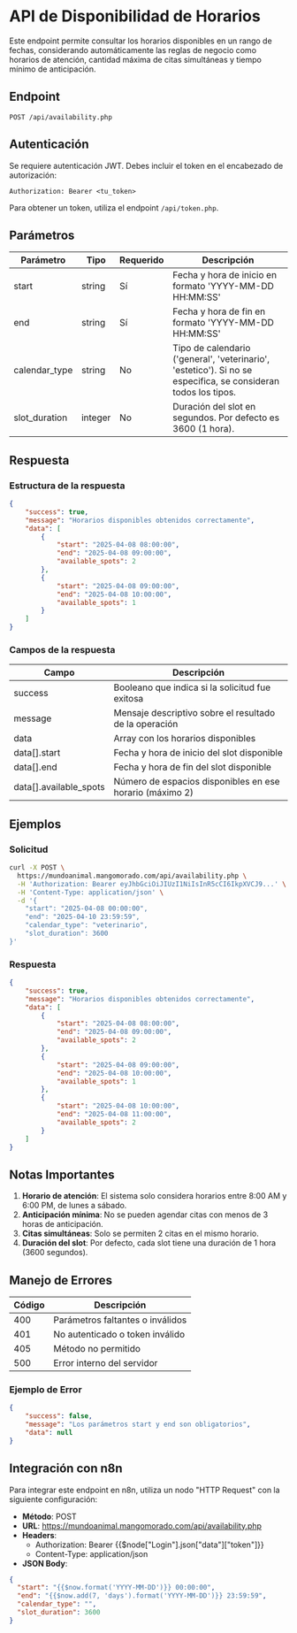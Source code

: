 # API de Disponibilidad de Horarios

Este endpoint permite consultar los horarios disponibles en un rango de fechas, considerando automáticamente las reglas de negocio como horarios de atención, cantidad máxima de citas simultáneas y tiempo mínimo de anticipación.

## Endpoint

```
POST /api/availability.php
```

## Autenticación

Se requiere autenticación JWT. Debes incluir el token en el encabezado de autorización:

```
Authorization: Bearer <tu_token>
```

Para obtener un token, utiliza el endpoint `/api/token.php`.

## Parámetros

| Parámetro | Tipo | Requerido | Descripción |
|-----------|------|-----------|-------------|
| start | string | Sí | Fecha y hora de inicio en formato 'YYYY-MM-DD HH:MM:SS' |
| end | string | Sí | Fecha y hora de fin en formato 'YYYY-MM-DD HH:MM:SS' |
| calendar_type | string | No | Tipo de calendario ('general', 'veterinario', 'estetico'). Si no se especifica, se consideran todos los tipos. |
| slot_duration | integer | No | Duración del slot en segundos. Por defecto es 3600 (1 hora). |

## Respuesta

### Estructura de la respuesta

```json
{
    "success": true,
    "message": "Horarios disponibles obtenidos correctamente",
    "data": [
        {
            "start": "2025-04-08 08:00:00",
            "end": "2025-04-08 09:00:00",
            "available_spots": 2
        },
        {
            "start": "2025-04-08 09:00:00",
            "end": "2025-04-08 10:00:00",
            "available_spots": 1
        }
    ]
}
```

### Campos de la respuesta

| Campo | Descripción |
|-------|-------------|
| success | Booleano que indica si la solicitud fue exitosa |
| message | Mensaje descriptivo sobre el resultado de la operación |
| data | Array con los horarios disponibles |
| data[].start | Fecha y hora de inicio del slot disponible |
| data[].end | Fecha y hora de fin del slot disponible |
| data[].available_spots | Número de espacios disponibles en ese horario (máximo 2) |

## Ejemplos

### Solicitud

```bash
curl -X POST \
  https://mundoanimal.mangomorado.com/api/availability.php \
  -H 'Authorization: Bearer eyJhbGciOiJIUzI1NiIsInR5cCI6IkpXVCJ9...' \
  -H 'Content-Type: application/json' \
  -d '{
    "start": "2025-04-08 00:00:00",
    "end": "2025-04-10 23:59:59",
    "calendar_type": "veterinario",
    "slot_duration": 3600
}'
```

### Respuesta

```json
{
    "success": true,
    "message": "Horarios disponibles obtenidos correctamente",
    "data": [
        {
            "start": "2025-04-08 08:00:00",
            "end": "2025-04-08 09:00:00",
            "available_spots": 2
        },
        {
            "start": "2025-04-08 09:00:00",
            "end": "2025-04-08 10:00:00",
            "available_spots": 1
        },
        {
            "start": "2025-04-08 10:00:00",
            "end": "2025-04-08 11:00:00",
            "available_spots": 2
        }
    ]
}
```

## Notas Importantes

1. **Horario de atención**: El sistema solo considera horarios entre 8:00 AM y 6:00 PM, de lunes a sábado.
2. **Anticipación mínima**: No se pueden agendar citas con menos de 3 horas de anticipación.
3. **Citas simultáneas**: Solo se permiten 2 citas en el mismo horario.
4. **Duración del slot**: Por defecto, cada slot tiene una duración de 1 hora (3600 segundos).

## Manejo de Errores

| Código | Descripción |
|--------|-------------|
| 400 | Parámetros faltantes o inválidos |
| 401 | No autenticado o token inválido |
| 405 | Método no permitido |
| 500 | Error interno del servidor |

### Ejemplo de Error

```json
{
    "success": false,
    "message": "Los parámetros start y end son obligatorios",
    "data": null
}
```

## Integración con n8n

Para integrar este endpoint en n8n, utiliza un nodo "HTTP Request" con la siguiente configuración:

- **Método**: POST
- **URL**: https://mundoanimal.mangomorado.com/api/availability.php
- **Headers**: 
  - Authorization: Bearer {{$node["Login"].json["data"]["token"]}}
  - Content-Type: application/json
- **JSON Body**:
```json
{
  "start": "{{$now.format('YYYY-MM-DD')}} 00:00:00",
  "end": "{{$now.add(7, 'days').format('YYYY-MM-DD')}} 23:59:59",
  "calendar_type": "",
  "slot_duration": 3600
}
``` 